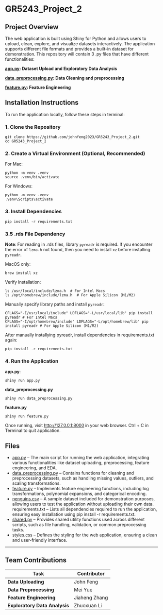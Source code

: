 # GR5243_Project_2
## Project Overview
The web application is built using Shiny for Python and allows users to upload, clean, explore, and visualize datasets interactively. The application supports different file formats and provides a built-in dataset for demonstration.
This repository will contain 3 .py files that have different functionalities:

**[app.py](app.py): Dataset Upload and Exploratory Data Analysis**

**[data_preprocessing.py](data_preprocessing.py): Data Cleaning and preprocessing**

**[feature.py](feature.py): Feature Engineering**

## **Installation Instructions**
To run the application locally, follow these steps in terminal:

### **1. Clone the Repository**
```
git clone https://github.com/johnfeng2023/GR5243_Project_2.git
cd GR5243_Project_2
```
### **2. Create a Virtual Environment (Optional, Recommended)**
For Mac:
```
python -m venv .venv
source .venv/bin/activate
```
For Windows:
```
python -m venv .venv
.venv\Scripts\activate
```

### **3. Install Dependencies**
```
pip install -r requirements.txt
```

### 3.5 .rds File Dependency
**Note**: For reading in .rds files, library `pyreadr` is required. If you encounter the error of `lzma.h` not found, then you need to install `xz` before installing `pyreadr`.

MacOS only:
```
brew install xz
```
Verify Installation:
```
ls /usr/local/include/lzma.h  # For Intel Macs
ls /opt/homebrew/include/lzma.h  # For Apple Silicon (M1/M2)
```
Manually specify library paths and install `pyreadr`:
```
CFLAGS="-I/usr/local/include" LDFLAGS="-L/usr/local/lib" pip install pyreadr # For Intel Macs
CFLAGS="-I/opt/homebrew/include" LDFLAGS="-L/opt/homebrew/lib" pip install pyreadr # For Apple Silicon (M1/M2)
```
After manually installying pyreadr, install dependencies in requirements.txt again:
```
pip install -r requirements.txt
```

### **4. Run the Application**
**app.py**:
```
shiny run app.py
```
**data_preprocessing.py**
````
shiny run data_preprocessing.py
````
**feature.py**
```
shiny run feature.py
```

Once running, visit http://127.0.0.1:8000 in your web browser.
Ctrl + C in Terminal to quit application.

## Files
- [app.py](app.py) – The main script for running the web application, integrating various functionalities like dataset uploading, preprocessing, feature engineering, and EDA.
- [data_preprocessing.py](data_preprocessing.py) – Contains functions for cleaning and preprocessing datasets, such as handling missing values, outliers, and scaling transformations.
- [feature.py](feature.py) – Implements feature engineering functions, including log transformations, polynomial expansions, and categorical encoding.
- [penguins.csv](penguins.csv) – A sample dataset included for demonstration purposes, allowing users to test the application without uploading their own data.
requirements.txt – Lists all dependencies required to run the application, ensuring easy installation using pip install -r requirements.txt.
- [shared.py](share.py) – Provides shared utility functions used across different scripts, such as file handling, validation, or common preprocessing tasks.
- [styles.css](styles.css) – Defines the styling for the web application, ensuring a clean and user-friendly interface.
---

## Team Contributions

| Task                        | Contributor       |
|-----------------------------|------------------|
| **Data Uploading**        | John Feng       |
| **Data Preprocessing** | Mei Yue       |
| **Feature Engineering**      | Jiaheng Zhang       |
| **Exploratory Data Analysis**     | Zhuoxuan Li     |

